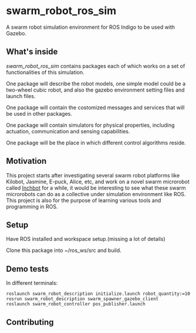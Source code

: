 # swarm_robot_ros_sim
A swarm robot simulation environment for ROS Indigo to be used with Gazebo.

## What's inside
*swarm_robot_ros_sim* contains packages each of which works on a set of functionalities of this simulation.

One package will describe the robot models, one simple model could be a two-wheel cubic robot, and also the gazebo environment setting files and launch files.

One package will contain the costomized messages and services that will be used in other packages.

One package will contain simulators for physical properties, including actuation, communication and sensing capabilities.

One package will be the place in which different control algorithms reside.

## Motivation
This project starts after investigating several swarm robot platforms like Kilobot, Jasmine, E-puck, Alice, etc, and work on a novel swarm microrobot called [Inchbot](http://www.case.edu/mae/robotics/#modular) for a while, it would be interesting to see what these swarm microrobots can do as a collective under simulation environment like ROS. This project is also for the purpose of learning various tools and programming in ROS.

## Setup
Have ROS installed and workspace setup.(missing a lot of details)

Clone this package into ~/ros_ws/src and build.

## Demo tests
In different terminals:

```
roslaunch swarm_robot_description initialize.launch robot_quantity:=10
rosrun swarm_robot_description swarm_spawner_gazebo_client
roslaunch swarm_robot_controller pos_publisher.launch
```

## Contributing

